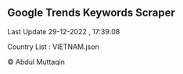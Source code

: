 

## Google Trends Keywords Scraper 
 
Last Update 29-12-2022 , 17:39:08

Country List :
VIETNAM.json



© Abdul Muttaqin 
